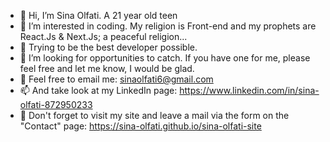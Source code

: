 - 👋 Hi, I’m Sina Olfati. A 21 year old teen
- 👀 I’m interested in coding. My religion is Front-end and my prophets are React.Js & Next.Js; a peaceful religion...
- 🌱 Trying to be the best developer possible.
- 💞️ I’m looking for opportunities to catch. If you have one for me, please feel free and let me know, I would be glad.
- 📧 Feel free to email me: sinaolfati6@gmail.com
- 📫 And take look at my LinkedIn page: https://www.linkedin.com/in/sina-olfati-872950233
- 👾 Don't forget to visit my site and leave a mail via the form on the "Contact" page: https://sina-olfati.github.io/sina-olfati-site

